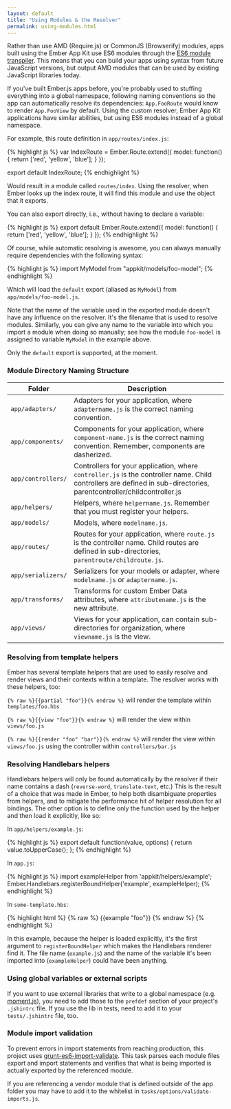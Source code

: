 ```yaml
---
layout: default
title: "Using Modules & the Resolver"
permalink: using-modules.html
---
```


Rather than use AMD (Require.js) or CommonJS (Browserify) modules, apps built
using the Ember App Kit use ES6 modules through the
[ES6 module transpiler](https://github.com/square/es6-module-transpiler). This
means that you can build your apps using syntax from future JavaScript versions,
but output AMD modules that can be used by existing JavaScript libraries today.

If you've built Ember.js apps before, you're probably used to stuffing
everything into a global namespace, following naming conventions so the app can
automatically resolve its dependencies: `App.FooRoute` would know
to render `App.FooView` by default. Using the custom resolver, Ember App Kit
applications have similar abilities, but using ES6 modules instead of a global
namespace.

For example, this route definition in `app/routes/index.js`:

{% highlight js %}
var IndexRoute = Ember.Route.extend({
  model: function() {
    return ['red', 'yellow', 'blue'];
  }
});

export default IndexRoute;
{% endhighlight %}

Would result in a module called `routes/index`. Using the resolver, when Ember
looks up the index route, it will find this module and use the object that it
exports.

You can also export directly, i.e., without having to declare a variable:

{% highlight js %}
export default Ember.Route.extend({
  model: function() {
    return ['red', 'yellow', 'blue'];
  }
});
{% endhighlight %}

Of course, while automatic resolving is awesome, you can always manually
require dependencies with the following syntax:

{% highlight js %}
import MyModel from "appkit/models/foo-model";
{% endhighlight %}

Which will load the `default` export (aliased as `MyModel`) from
`app/models/foo-model.js`.

Note that the name of the variable used in the exported module doesn't have any
influence on the resolver. It's the filename that is used to resolve modules.
Similarly, you can give any name to the variable into which you import a module
when doing so manually; see how the module `foo-model` is assigned to variable
`MyModel` in the example above.

Only the `default` export is supported, at the moment.

### Module Directory Naming Structure

Folder                                   | Description | 
-----------------------------------------|-------------|
`app/adapters/`                          | Adapters for your application, where `adaptername.js` is the correct naming convention. |
`app/components/`                        | Components for your application, where `component-name.js` is the correct naming convention. Remember, components are dasherized. |
`app/controllers/`                       | Controllers for your application, where `controller.js` is the controller name. Child controllers are defined in sub-directories, parentcontroller/childcontroller.js |
`app/helpers/`                           | Helpers, where `helpername.js`. Remember that you must register your helpers. |
`app/models/`                            | Models, where `modelname.js`. |
`app/routes/`                            | Routes for your application, where `route.js` is the controller name. Child routes are defined in sub-directories, `parentroute/childroute.js`. |
`app/serializers/`                       | Serializers for your models or adapter, where `modelname.js` or `adaptername.js`. |
`app/transforms/`                        | Transforms for custom Ember Data attributes, where `attributename.js` is the new attribute. |
`app/views/`                             | Views for your application, can contain sub-directories for organization, where `viewname.js` is the view.

### Resolving from template helpers

Ember has several template helpers that are used to easily resolve and render
views and their contexts within a template. The resolver works with these
helpers, too:

`{% raw %}{{partial "foo"}}{% endraw %}` will render the template within `templates/foo.hbs`

`{% raw %}{{view "foo"}}{% endraw %}` will render the view within `views/foo.js`

`{% raw %}{{render "foo" "bar"}}{% endraw %}` will render the view within `views/foo.js` using the
controller within `controllers/bar.js`


###	Resolving Handlebars helpers

Handlebars helpers will only be found automatically by the resolver if their
name contains a dash (`reverse-word`, `translate-text`, etc.) This is the
result of a choice that was made in Ember, to help both disambiguate properties
from helpers, and to mitigate the performance hit of helper resolution for all
bindings. The other option is to define only the function used by the helper
and then load it explicitly, like so:

In `app/helpers/example.js`:

{% highlight js %}
export default function(value, options) {
  return value.toUpperCase();
};
{% endhighlight %}

In `app.js`:

{% highlight js %}
import exampleHelper from 'appkit/helpers/example';
Ember.Handlebars.registerBoundHelper('example', exampleHelper);
{% endhighlight %}

In `some-template.hbs`:

{% highlight html %}
{% raw %}
{{example "foo"}}
{% endraw %}
{% endhighlight %}

In this example, because the helper is loaded explicitly, it's the first
argument to `registerBoundHelper` which makes the Handlebars renderer find it.
The file name (`example.js`) and the name of the variable it's been imported
into (`exampleHelper`) could have been anything.



###	Using global variables or external scripts

If you want to use external libraries that write to a global namespace (e.g.
[moment.js](http://momentjs.com/)), you need to add those to the `prefdef`
section of your project's `.jshintrc` file. If you use the lib in tests, need
to add it to your `tests/.jshintrc` file, too.

### Module import validation

To prevent errors in import statements from reaching production, this project 
uses [grunt-es6-import-validate](https://github.com/sproutsocial/grunt-es6-import-validate).
This task parses each module files export and import statements and verifies 
that what is being imported is actually exported by the referenced module.

If you are referencing a vendor module that is defined outside of the app folder 
you may have to add it to the whitelist in `tasks/options/validate-imports.js`.
